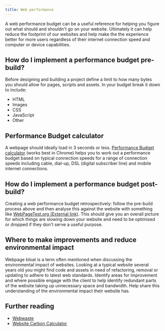```yaml
---
title: Web performance
---
```

A web performance budget can be a useful reference for helping you figure out
what should and shouldn't go on your website. Ultimately it can help reduce the
footprint of our websites and help make the the experience better for more users
regardless of their internet connection speed and computer or device
capabilities.

## How do I implement a performance budget pre-build?

Before designing and building a project define a limit to how many bytes you
should allow for pages, scripts and assets. In your budget break it down to
include:

* HTML
* Images
* CSS
* JavaScript
* Other

## Performance Budget calculator

A webpage should ideally load in 3 seconds or less.
[Performance Budget calculator](https://www.performancebudget.io/) (works best
in Chrome) helps you to work out a performance budget based on typical
connection speeds for a range of connection speeds including cable, dial-up, DSL
(digital subscriber line) and mobile internet connections.

## How do I implement a performance budget post-build?

Creating a web performance budget retrospectively: follow the pre-build process
above and then analyse this against the website with something like
[WebPageTest.org (External link)](https://www.webpagetest.org/). This should
give you an overall picture for which things are slowing down your website and
need to be optimised or dropped if they don't serve a useful purpose.

## Where to make improvements and reduce environmental impact

Webpage bloat is a term often mentioned when discussing the environmental impact
of websites. Looking at a typical website several years old you might find code
and assets in need of refactoring, removal or updating to adhere to latest web
standards. Identify areas for improvement and where possible engage with the
client to help identify redundant parts of the website taking up unnecessary
space and bandwidth. Help share this understanding of the environmental impact
their website has.

## Further reading

* [Webwaste](https://alistapart.com/article/webwaste/)
* [Website Carbon Calculator](https://www.websitecarbon.com/)